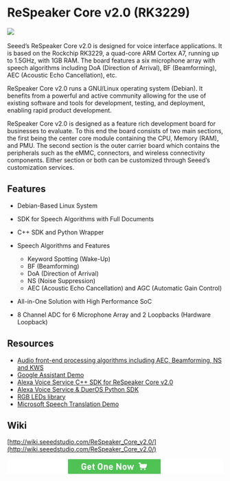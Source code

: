 # ReSpeaker Core v2.0 (RK3229)

![](https://statics3.seeedstudio.com/seeed/file/2018-03/bazaar764738_img_5997a.JPG)

Seeed’s ReSpeaker Core v2.0 is designed for voice interface applications. It is based on the Rockchip RK3229, a quad-core ARM Cortex A7, running up to 1.5GHz, with 1GB RAM. The board features a six microphone array with speech algorithms including DoA (Direction of Arrival), BF (Beamforming), AEC (Acoustic Echo Cancellation), etc.

ReSpeaker Core v2.0 runs a GNU/Linux operating system (Debian). It benefits from a powerful and active community allowing for the use of existing software and tools for development, testing, and deployment, enabling rapid product development.

ReSpeaker Core v2.0 is designed as a feature rich development board for businesses to evaluate. To this end the board consists of two main sections, the first being the center core module containing the CPU, Memory (RAM), and PMU. The second section is the outer carrier board which contains the peripherals such as the eMMC, connectors, and wireless connectivity components. Either section or both can be customized through Seeed’s customization services.

## Features
+ Debian-Based Linux System
+ SDK for Speech Algorithms with Full Documents
+ C++ SDK and Python Wrapper
+ Speech Algorithms and Features

  + Keyword Spotting (Wake-Up)
  + BF (Beamforming)
  + DoA (Direction of Arrival)
  + NS (Noise Suppression)
  + AEC (Acoustic Echo Cancellation) and AGC (Automatic Gain Control)

+ All-in-One Solution with High Performance SoC
+ 8 Channel ADC for 6 Microphone Array and 2 Loopbacks (Hardware Loopback)

## Resources
+ [Audio front-end processing algorithms including AEC, Beamforming, NS and KWS](https://github.com/respeaker/respeakerd)
+ [Google Assistant Demo](https://github.com/respeaker/googleassistant_respeakerd)
+ [Alexa Voice Service C++ SDK for ReSpeaker Core v2.0](https://github.com/respeaker/avs-device-sdk)
+ [Alexa Voice Service & DuerOS Python SDK](https://github.com/respeaker/avs)
+ [RGB LEDs library](https://github.com/respeaker/pixel_ring)
+ [Microsoft Speech Translation Demo](https://github.com/respeaker/Python-Speech-Translate)

## Wiki
[http://wiki.seeedstudio.com/ReSpeaker_Core_v2.0/](http://wiki.seeedstudio.com/ReSpeaker_Core_v2.0/)


[![Get One](assets/images/get_one.png)](https://www.seeedstudio.com/ReSpeaker-Core-v2.0-p-3039.html)